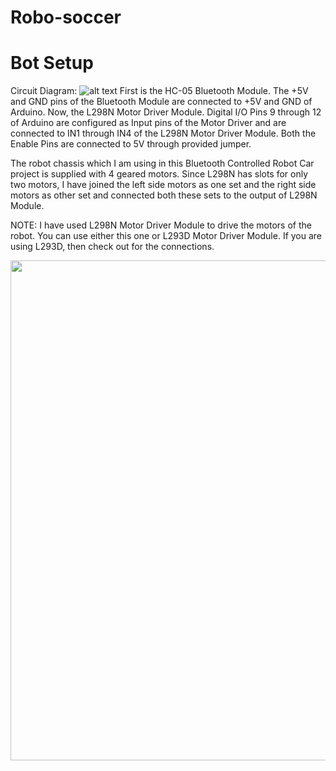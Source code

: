 # Robo-soccer

# Bot Setup
Circuit Diagram:
![alt text](https://www.electronicshub.org/wp-content/uploads/2018/08/Bluetooth-Controlled-Robot-using-Arduino-Circuit-Diagram.jpg)
First is the HC-05 Bluetooth Module. The +5V and GND pins of the Bluetooth Module are connected to +5V and GND of Arduino.
Now, the L298N Motor Driver Module. Digital I/O Pins 9 through 12 of Arduino are configured as Input pins of the Motor Driver and are connected to IN1 through IN4 of the L298N Motor Driver Module. Both the Enable Pins are connected to 5V through provided jumper.

The robot chassis which I am using in this Bluetooth Controlled Robot Car project is supplied with 4 geared motors. Since L298N has slots for only two motors, I have joined the left side motors as one set and the right side motors as other set and connected both these sets to the output of L298N Module.


NOTE: I have used L298N Motor Driver Module to drive the motors of the robot. You can use either this one or L293D Motor Driver Module. If you are using L293D, then check out for the connections.



<img src="https://raw.githubusercontent.com/rahulbiswas12/Robo-soccer/master/9ec1ce5e-913a-4742-8f09-77370eb90332.jpg" width="800px">
